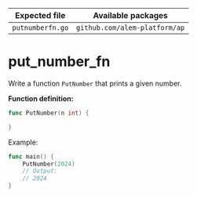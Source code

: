 | Expected file    | Available packages            |
| ---------------- | ----------------------------- |
| `putnumberfn.go` | `github.com/alem-platform/ap` |

# put_number_fn

Write a function `PutNumber` that prints a given number.

**Function definition:**

```go
func PutNumber(n int) {

}
```

Example:

```go
func main() {
    PutNumber(2024)
    // Output:
	// 2024
}
```

